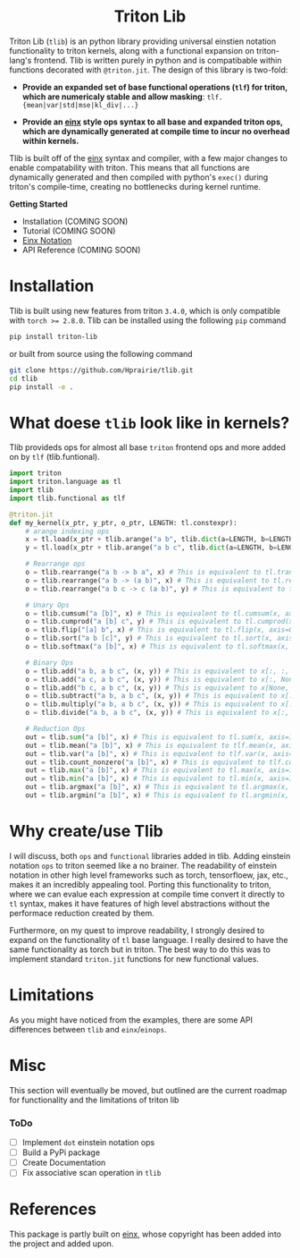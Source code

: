 <h1 align="center" style="fontsize:50em"><b>Triton Lib</b></h1>

Triton Lib (`tlib`) is an python library providing universal einstien notation functionality to triton kernels, along with a functional expansion on triton-lang's frontend. Tlib is written purely in python and is compatibable within functions decorated with `@triton.jit`. The design of this library is two-fold:

- **Provide an expanded set of base functional operations (`tlf`) for triton, which are numericaly stable and allow masking**: `tlf.{mean|var|std|mse|kl_div|...}`

- **Provide an [einx](https://github.com/fferflo/einx) style ops syntax to all base and expanded triton ops, which are dynamically generated at compile time to incur no overhead within kernels.**

Tlib is built off of the [einx](https://github.com/fferflo/einx) syntax and compiler, with a few major changes to enable compatability with triton. This means that all functions are dynamically generated and then compiled with python's `exec()` during triton's compile-time, creating no bottlenecks during kernel runtime.

**Getting Started**

- Installation (COMING SOON)
- Tutorial (COMING SOON)
- [Einx Notation](https://einx.readthedocs.io)
- API Reference (COMING SOON)


# Installation

Tlib is built using new features from triton `3.4.0`, which is only compatible with `torch >= 2.8.0`. Tlib can be installed using the following `pip` command

```bash
pip install triton-lib
```
or built from source using the following command
```bash
git clone https://github.com/Hprairie/tlib.git
cd tlib
pip install -e .
```

# What doese `tlib` look like in kernels?

Tlib provideds ops for almost all base `triton` frontend ops and more added on by `tlf` (tlib.funtional).

```python
import triton
import triton.language as tl
import tlib
import tlib.functional as tlf

@triton.jit
def my_kernel(x_ptr, y_ptr, o_ptr, LENGTH: tl.constexpr):
    # arange indexing ops
    x = tl.load(x_ptr + tlib.arange("a b", tlib.dict(a=LENGTH, b=LENGTH)))
    y = tl.load(x_ptr + tlib.arange("a b c", tlib.dict(a=LENGTH, b=LENGTH, c=LENGTH)))

    # Rearrange ops
    o = tlib.rearrange("a b -> b a", x) # This is equivalent to tl.trans(x, (1, 0))
    o = tlib.rearrange("a b -> (a b)", x) # This is equivalent to tl.reshape(x, (LENGTH * LENGTH,))
    o = tlib.rearrange("a b c -> c (a b)", y) # This is equivalent to tl.reshape(x, (LENGTH, LENGTH * LENGTH)) followed by tl.trans(x, (0, 1))

    # Unary Ops
    o = tlib.cumsum("a [b]", x) # This is equivalent to tl.cumsum(x, axis=1)
    o = tlib.cumprod("a [b] c", y) # This is equivalent to tl.cumprod(x, axis=1)
    o = tlib.flip("[a] b", x) # This is equivalent to tl.flip(x, axis=0)
    o = tlib.sort("a b [c]", y) # This is equivalent to tl.sort(x, axis=2)
    o = tlib.softmax("a [b]", x) # This is equivalent to tl.softmax(x, axis=1)

    # Binary Ops
    o = tlib.add("a b, a b c", (x, y)) # This is equivalent to x[:, :, None] + y
    o = tlib.add("a c, a b c", (x, y)) # This is equivalent to x[:, None, :] + y
    o = tlib.add("b c, a b c", (x, y)) # This is equivalent to x[None, :, :] + y
    o = tlib.subtract("a b, a b c", (x, y)) # This is equivalent to x[:, :, None] - y
    o = tlib.multiply("a b, a b c", (x, y)) # This is equivalent to x[:, :, None] * y
    o = tlib.divide("a b, a b c", (x, y)) # This is equivalent to x[:, :, None] / y

    # Reduction Ops
    out = tlib.sum("a [b]", x) # This is equivalent to tl.sum(x, axis=1)
    out = tlib.mean("a [b]", x) # This is equivalent to tlf.mean(x, axis=1)
    out = tlib.var("a [b]", x) # This is equivalent to tlf.var(x, axis=1)
    out = tlib.count_nonzero("a [b]", x) # This is equivalent to tlf.count_nonzero(x, axis=1)
    out = tlib.max("a [b]", x) # This is equivalent to tl.max(x, axis=1)
    out = tlib.min("a [b]", x) # This is equivalent to tl.min(x, axis=1)
    out = tlib.argmax("a [b]", x) # This is equivalent to tl.argmax(x, axis=1)
    out = tlib.argmin("a [b]", x) # This is equivalent to tl.argmin(x, axis=1)
```

# Why create/use Tlib

I will discuss, both `ops` and `functional` libraries added in tlib. Adding einstein notation `ops` to triton seemed like a no brainer. The readability of einstein notation in other high level frameworks such as torch, tensorfloew, jax, etc., makes it an incredibly appealing tool. Porting this functionality to triton, where we can evalue each expression at compile time convert it directly to `tl` syntax, makes it have features of high level abstractions without the performace reduction created by them.

Furthermore, on my quest to improve readability, I strongly desired to expand on the functionality of `tl` base language. I really desired to have the same functionality as torch but in triton. The best way to do this was to implement standard `triton.jit` functions for new functional values.

# Limitations

As you might have noticed from the examples, there are some API differences between `tlib` and `einx`/`einops`.


# Misc

This section will eventually be moved, but outlined are the current roadmap for functionality and the limitations of triton lib

### ToDo

- [ ] Implement `dot` einstein notation ops
- [ ] Build a PyPi package
- [ ] Create Documentation
- [ ] Fix associative scan operation in `tlib`

# References

This package is partly built on [einx](https://github.com/fferflo/einx), whose copyright has been added into the project and added upon.